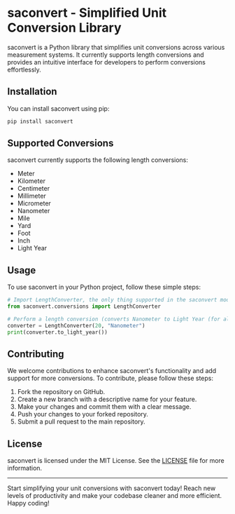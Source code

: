 # saconvert - Simplified Unit Conversion Library

saconvert is a Python library that simplifies unit conversions across various measurement systems. It currently supports length conversions and provides an intuitive interface for developers to perform conversions effortlessly.

## Installation

You can install saconvert using pip:

```bash
pip install saconvert
```

## Supported Conversions

saconvert currently supports the following length conversions:

- Meter
- Kilometer
- Centimeter
- Millimeter
- Micrometer
- Nanometer
- Mile
- Yard
- Foot
- Inch
- Light Year

## Usage

To use saconvert in your Python project, follow these simple steps:

```python
# Import LengthConverter, the only thing supported in the saconvert module (for now)
from saconvert.conversions import LengthConverter

# Perform a length conversion (converts Nanometer to Light Year (for all the different conversions, scroll up!))
converter = LengthConverter(20, "Nanometer")
print(converter.to_light_year())
```

## Contributing

We welcome contributions to enhance saconvert's functionality and add support for more conversions. To contribute, please follow these steps:

1. Fork the repository on GitHub.
2. Create a new branch with a descriptive name for your feature.
3. Make your changes and commit them with a clear message.
4. Push your changes to your forked repository.
5. Submit a pull request to the main repository.

## License

saconvert is licensed under the MIT License. See the [LICENSE](LICENSE) file for more information.

---

Start simplifying your unit conversions with saconvert today! Reach new levels of productivity and make your codebase cleaner and more efficient. Happy coding!
